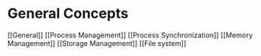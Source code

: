 # General Concepts
[[General]]
[[Process Management]]
[[Process Synchronization]]
[[Memory Management]]
[[Storage Management]]
[[File system]]